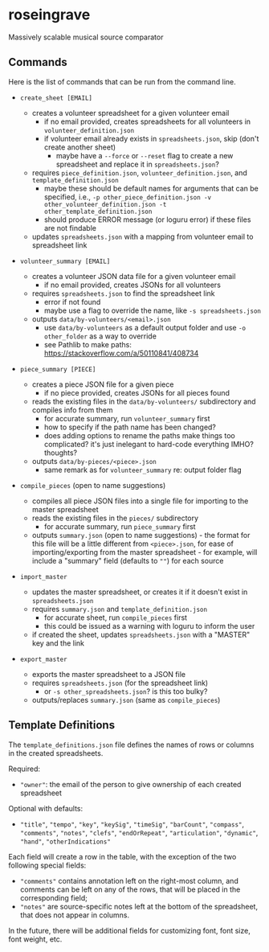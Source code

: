 # roseingrave

Massively scalable musical source comparator

## Commands

Here is the list of commands that can be run from the command line.

- `create_sheet [EMAIL]`

  - creates a volunteer spreadsheet for a given volunteer email
    - if no email provided, creates spreadsheets for all volunteers in `volunteer_definition.json`
    - if volunteer email already exists in `spreadsheets.json`, skip (don't create another sheet)
      - maybe have a `--force` or `--reset` flag to create a new spreadsheet and replace it in `spreadsheets.json`?
  - requires `piece_definition.json`, `volunteer_definition.json`, and `template_definition.json`
    - maybe these should be default names for arguments that can be specified, i.e., `-p other_piece_definition.json -v other_volunteer_definition.json -t other_template_definition.json`
    - should produce ERROR message (or loguru error) if these files are not findable
  - updates `spreadsheets.json` with a mapping from volunteer email to spreadsheet link

- `volunteer_summary [EMAIL]`

  - creates a volunteer JSON data file for a given volunteer email
    - if no email provided, creates JSONs for all volunteers
  - requires `spreadsheets.json` to find the spreadsheet link
    - error if not found
    - maybe use a flag to override the name, like `-s spreadsheets.json`
  - outputs `data/by-volunteers/<email>.json`
    - use `data/by-volunteers` as a default output folder and use `-o other_folder` as a way to override
    - see Pathlib to make paths: https://stackoverflow.com/a/50110841/408734

- `piece_summary [PIECE]`

  - creates a piece JSON file for a given piece
    - if no piece provided, creates JSONs for all pieces found​
  - reads the existing files in the `data/by-volunteers/` subdirectory and compiles info from them
    - for accurate summary, run `volunteer_summary` first
    - how to specify if the path name has been changed?
    - does adding options to rename the paths make things too complicated? it's just inelegant to hard-code everything IMHO? thoughts?
  - outputs `data/by-pieces/<piece>.json`
    - same remark as for `volunteer_summary` re: output folder flag

- `compile_pieces` (open to name suggestions)
  - compiles all piece JSON files into a single file for importing to the master spreadsheet
  - reads the existing files in the `pieces/` subdirectory
    - for accurate summary, run `piece_summary` first
  - outputs `summary.json` (open to name suggestions) - the format for this file will be a little different from `<piece>.json`, for ease of importing/exporting from the master spreadsheet - for example, will include a "summary" field (defaults to `""`) for each source
    ​
- `import_master`

  - updates the master spreadsheet, or creates it if it doesn't exist in `spreadsheets.json`
  - requires `summary.json` and `template_definition.json`
    - for accurate sheet, run `compile_pieces` first
    - this could be issued as a warning with loguru to inform the user
  - if created the sheet, updates `spreadsheets.json` with a "MASTER" key and the link

- `export_master`
  - exports the master spreadsheet to a JSON file
  - requires `spreadsheets.json` (for the spreadsheet link)
    - or `-s other_spreadsheets.json`? is this too bulky?
  - outputs/replaces `summary.json` (same as `compile_pieces`)

## Template Definitions

The `template_definitions.json` file defines the names of rows or columns in the created spreadsheets.

Required:

- `"owner"`: the email of the person to give ownership of each created spreadsheet

Optional with defaults:

- `"title"`, `"tempo"`, `"key"`, `"keySig"`, `"timeSig"`, `"barCount"`, `"compass"`, `"comments"`, `"notes"`, `"clefs"`, `"endOrRepeat"`, `"articulation"`, `"dynamic"`, `"hand"`, `"otherIndications"`

Each field will create a row in the table, with the exception of the two following special fields:

- `"comments"` contains annotation left on the right-most column, and comments can be left on any of the rows, that will be placed in the corresponding field;
- `"notes"` are source-specific notes left at the bottom of the spreadsheet, that does not appear in columns.

In the future, there will be additional fields for customizing font, font size, font weight, etc.

